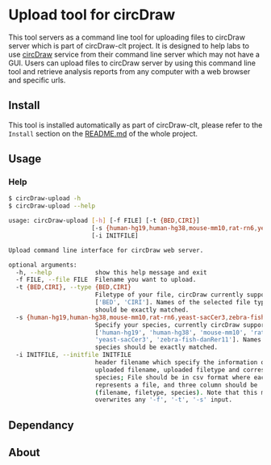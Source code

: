 # Upload tool for circDraw

This tool servers as a command line tool for uploading files to circDraw server which is part of circDraw-clt project. It is designed to help labs to use [circDraw](https://www.circdraw.com) service from their command line server which may not have a GUI. Users can upload files to circDraw server by using this command line tool and retrieve analysis reports from any computer with a web browser and specific urls. 

## Install

This tool is installed automatically as part of circDraw-clt, please refer to the `Install` section on the [README.md](https://github.com/Mr-Milk/circDraw-py) of the whole project.

## Usage

### 



### Help
```bash
$ circDraw-upload -h
$ circDraw-upload --help

usage: circDraw-upload [-h] [-f FILE] [-t {BED,CIRI}]
                       [-s {human-hg19,human-hg38,mouse-mm10,rat-rn6,yeast-sacCer3,zebra-fish-danRer11}]
                       [-i INITFILE]

Upload command line interface for circDraw web server.

optional arguments:
  -h, --help            show this help message and exit
  -f FILE, --file FILE  Filename you want to upload.
  -t {BED,CIRI}, --type {BED,CIRI}
                        Filetype of your file, circDraw currently supports
                        ['BED', 'CIRI']. Names of the selected file type
                        should be exactly matched.
  -s {human-hg19,human-hg38,mouse-mm10,rat-rn6,yeast-sacCer3,zebra-fish-danRer11}, --species {human-hg19,human-hg38,mouse-mm10,rat-rn6,yeast-sacCer3,zebra-fish-danRer11}
                        Specify your species, currently circDraw support
                        ['human-hg19', 'human-hg38', 'mouse-mm10', 'rat-rn6',
                        'yeast-sacCer3', 'zebra-fish-danRer11']. Names of the
                        species should be exactly matched.
  -i INITFILE, --initfile INITFILE
                        header filename which specify the information of
                        uploaded filename, uploaded filetype and corresponding
                        species; File should be in csv format where each row
                        represents a file, and three column should be
                        (filename, filetype, species). Note that this mode
                        overwrites any '-f', '-t', '-s' input.

```

## Dependancy
## About

